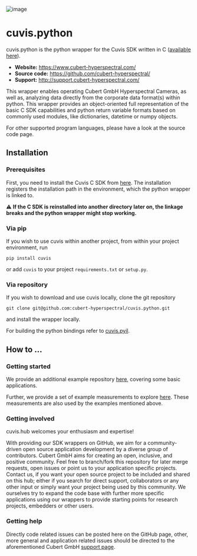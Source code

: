 ![image](https://camo.githubusercontent.com/9fc396a08b84779ea0f78a4085e96bee6035fca702cd382f38cb661fa1ff1d0c/68747470733a2f2f7777772e7370656374726f6578706f2e636f6d2f77702d636f6e74656e742f75706c6f6164732f323031382f30372f637562657274323031382e706e67)


# cuvis.python

cuvis.python is the python wrapper for the Cuvis SDK written in C ([available here](https://github.com/cubert-hyperspectral/cuvis.sdk)).

- **Website:** https://www.cubert-hyperspectral.com/
- **Source code:** https://github.com/cubert-hyperspectral/
- **Support:** http://support.cubert-hyperspectral.com/

This wrapper enables operating Cubert GmbH Hyperspectral Cameras, as well as, 
analyzing data directly from the corporate data format(s) within python.
This wrapper provides an object-oriented full representation of the basic C SDK 
capabilities and python return variable formats based on commonly used modules, 
like dictionaries, datetime or numpy objects.

For other supported program languages, please have a look at the 
source code page.

## Installation

### Prerequisites

First, you need to install the Cuvis C SDK from [here](https://cloud.cubert-gmbh.de/index.php/s/62UdmciCPjxy1pm).
The installation registers the installation path in the environment, which 
the python wrapper is linked to.

:warning: **If the C SDK is reinstalled into another directory later on, the 
linkage breaks and the python wrapper might stop working.**

### Via pip

If you wish to use cuvis within another project, from within your 
project environment, run 

```
pip install cuvis
```

or add `cuvis` to your project `requirements.txt` or `setup.py`.

### Via repository

If you wish to download and use cuvis locally, clone the git repository

  ```shell
  git clone git@github.com:cubert-hyperspectral/cuvis.python.git
  ```

and install the wrapper locally. 

For building the python bindings refer to [cuvis.pyil](https://github.com/cubert-hyperspectral/cuvis.pyil).

## How to ...

### Getting started

We provide an additional example repository [here](https://github.com/cubert-hyperspectral/cuvis.python.examples),
covering some basic applications.

Further, we provide a set of example measurements to explore [here](https://cloud.cubert-gmbh.de/index.php/s/3oECVGWpC1NpNqC).
These measurements are also used by the examples mentioned above.

### Getting involved

cuvis.hub welcomes your enthusiasm and expertise!

With providing our SDK wrappers on GitHub, we aim for a community-driven open 
source application development by a diverse group of contributors.
Cubert GmbH aims for creating an open, inclusive, and positive community.
Feel free to branch/fork this repository for later merge requests, open 
issues or point us to your application specific projects.
Contact us, if you want your open source project to be included and shared 
on this hub; either if you search for direct support, collaborators or any 
other input or simply want your project being used by this community.
We ourselves try to expand the code base with further more specific 
applications using our wrappers to provide starting points for research 
projects, embedders or other users.

### Getting help

Directly code related issues can be posted here on the GitHub page, other, more 
general and application related issues should be directed to the 
aforementioned Cubert GmbH [support page](http://support.cubert-hyperspectral.com/).

